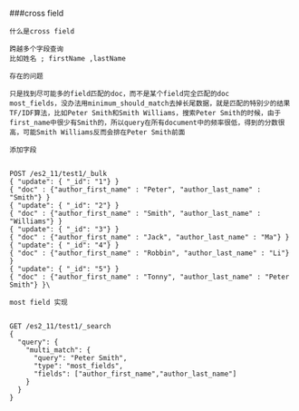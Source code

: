 ###cross field 

``什么是cross field``
`````
跨越多个字段查询
比如姓名 ; firstName ,lastName
`````

``存在的问题``
````
只是找到尽可能多的field匹配的doc，而不是某个field完全匹配的doc
most_fields，没办法用minimum_should_match去掉长尾数据，就是匹配的特别少的结果
TF/IDF算法，比如Peter Smith和Smith Williams，搜索Peter Smith的时候，由于first_name中很少有Smith的，所以query在所有document中的频率很低，得到的分数很高，可能Smith Williams反而会排在Peter Smith前面
````


``添加字段``
<pre><code>
POST /es2_11/test1/_bulk
{ "update": { "_id": "1"} }
{ "doc" : {"author_first_name" : "Peter", "author_last_name" : "Smith"} }
{ "update": { "_id": "2"} }
{ "doc" : {"author_first_name" : "Smith", "author_last_name" : "Williams"} }
{ "update": { "_id": "3"} }
{ "doc" : {"author_first_name" : "Jack", "author_last_name" : "Ma"} }
{ "update": { "_id": "4"} }
{ "doc" : {"author_first_name" : "Robbin", "author_last_name" : "Li"} }
{ "update": { "_id": "5"} }
{ "doc" : {"author_first_name" : "Tonny", "author_last_name" : "Peter Smith"} }\
</code></pre>


```most field 实现```
<pre><code>
GET /es2_11/test1/_search
{
  "query": {
    "multi_match": {
      "query": "Peter Smith",
      "type": "most_fields", 
      "fields": ["author_first_name","author_last_name"]
    }
  }
}
</code></pre>
